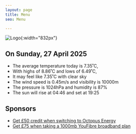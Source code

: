 ```yaml
---
layout: page
title: Menu
seo: Menu

---
```


![Logo](/images/logo.jpg){:width="832px"}

<!-- weather_marker starts -->
## On Sunday, 27 April 2025

- The average temperature today is 7.35˚C,
- With highs of 8.86˚C and lows of 6.49˚C,
- It may feel like 7.35˚C with clear sky
- The wind speed is 0.45m/s and visibility is 10000m
- The pressure is 1024hPa and humidity is 87%
- The sun will rise at 04:46 and set at 19:25

<!-- weather_marker ends -->

## Sponsors

- [Get £50 credit when switching to Octopus Energy](https://bit.ly/3oD1nnS)
- [Get £75 when taking a 1000mb YouFibre broadband plan](https://aklam.io/91zWhU?)
